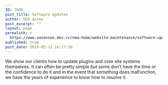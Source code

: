 ```yaml
---
ID: 7006
post_title: Software Updates
author: SEO Anseo
post_excerpt: ""
layout: page
permalink: >
  https://www.seoanseo.dev.cc/new-home/website-maintenance/software-updates/
published: true
post_date: 2019-05-31 16:17:30
---
```

We show our clients how to update plugins and core site systems themselves. It can often be pretty simple but some don’t have the time or the confidence to do it and in the event that something does malfunction, we have the years of experience to know how to resolve it.